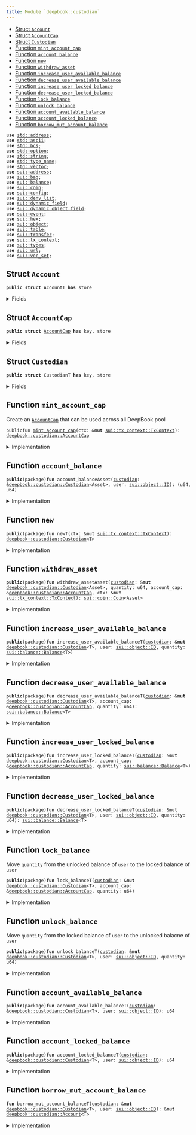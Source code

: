 ```yaml
---
title: Module `deepbook::custodian`
---
```




-  [Struct `Account`](#deepbook_custodian_Account)
-  [Struct `AccountCap`](#deepbook_custodian_AccountCap)
-  [Struct `Custodian`](#deepbook_custodian_Custodian)
-  [Function `mint_account_cap`](#deepbook_custodian_mint_account_cap)
-  [Function `account_balance`](#deepbook_custodian_account_balance)
-  [Function `new`](#deepbook_custodian_new)
-  [Function `withdraw_asset`](#deepbook_custodian_withdraw_asset)
-  [Function `increase_user_available_balance`](#deepbook_custodian_increase_user_available_balance)
-  [Function `decrease_user_available_balance`](#deepbook_custodian_decrease_user_available_balance)
-  [Function `increase_user_locked_balance`](#deepbook_custodian_increase_user_locked_balance)
-  [Function `decrease_user_locked_balance`](#deepbook_custodian_decrease_user_locked_balance)
-  [Function `lock_balance`](#deepbook_custodian_lock_balance)
-  [Function `unlock_balance`](#deepbook_custodian_unlock_balance)
-  [Function `account_available_balance`](#deepbook_custodian_account_available_balance)
-  [Function `account_locked_balance`](#deepbook_custodian_account_locked_balance)
-  [Function `borrow_mut_account_balance`](#deepbook_custodian_borrow_mut_account_balance)


<pre><code><b>use</b> <a href="../std/address.md#std_address">std::address</a>;
<b>use</b> <a href="../std/ascii.md#std_ascii">std::ascii</a>;
<b>use</b> <a href="../std/bcs.md#std_bcs">std::bcs</a>;
<b>use</b> <a href="../std/option.md#std_option">std::option</a>;
<b>use</b> <a href="../std/string.md#std_string">std::string</a>;
<b>use</b> <a href="../std/type_name.md#std_type_name">std::type_name</a>;
<b>use</b> <a href="../std/vector.md#std_vector">std::vector</a>;
<b>use</b> <a href="../sui/address.md#sui_address">sui::address</a>;
<b>use</b> <a href="../sui/bag.md#sui_bag">sui::bag</a>;
<b>use</b> <a href="../sui/balance.md#sui_balance">sui::balance</a>;
<b>use</b> <a href="../sui/coin.md#sui_coin">sui::coin</a>;
<b>use</b> <a href="../sui/config.md#sui_config">sui::config</a>;
<b>use</b> <a href="../sui/deny_list.md#sui_deny_list">sui::deny_list</a>;
<b>use</b> <a href="../sui/dynamic_field.md#sui_dynamic_field">sui::dynamic_field</a>;
<b>use</b> <a href="../sui/dynamic_object_field.md#sui_dynamic_object_field">sui::dynamic_object_field</a>;
<b>use</b> <a href="../sui/event.md#sui_event">sui::event</a>;
<b>use</b> <a href="../sui/hex.md#sui_hex">sui::hex</a>;
<b>use</b> <a href="../sui/object.md#sui_object">sui::object</a>;
<b>use</b> <a href="../sui/table.md#sui_table">sui::table</a>;
<b>use</b> <a href="../sui/transfer.md#sui_transfer">sui::transfer</a>;
<b>use</b> <a href="../sui/tx_context.md#sui_tx_context">sui::tx_context</a>;
<b>use</b> <a href="../sui/types.md#sui_types">sui::types</a>;
<b>use</b> <a href="../sui/url.md#sui_url">sui::url</a>;
<b>use</b> <a href="../sui/vec_set.md#sui_vec_set">sui::vec_set</a>;
</code></pre>



<a name="deepbook_custodian_Account"></a>

## Struct `Account`



<pre><code><b>public</b> <b>struct</b> AccountT <b>has</b> store
</code></pre>



<details>
<summary>Fields</summary>


<dl>
<dt>
<code>available_balance: <a href="../sui/balance.md#sui_balance_Balance">sui::balance::Balance</a>&lt;T&gt;</code>
</dt>
<dd>
</dd>
<dt>
<code>locked_balance: <a href="../sui/balance.md#sui_balance_Balance">sui::balance::Balance</a>&lt;T&gt;</code>
</dt>
<dd>
</dd>
</dl>


</details>

<a name="deepbook_custodian_AccountCap"></a>

## Struct `AccountCap`



<pre><code><b>public</b> <b>struct</b> <a href="custodian.md#deepbook_custodian_AccountCap">AccountCap</a> <b>has</b> key, store
</code></pre>



<details>
<summary>Fields</summary>


<dl>
<dt>
<code>id: <a href="../sui/object.md#sui_object_UID">sui::object::UID</a></code>
</dt>
<dd>
</dd>
</dl>


</details>

<a name="deepbook_custodian_Custodian"></a>

## Struct `Custodian`



<pre><code><b>public</b> <b>struct</b> CustodianT <b>has</b> key, store
</code></pre>



<details>
<summary>Fields</summary>


<dl>
<dt>
<code>id: <a href="../sui/object.md#sui_object_UID">sui::object::UID</a></code>
</dt>
<dd>
</dd>
<dt>
<code>account_balances: <a href="../sui/table.md#sui_table_Table">sui::table::Table</a>&lt;<a href="../sui/object.md#sui_object_ID">sui::object::ID</a>, <a href="custodian.md#deepbook_custodian_Account">deepbook::custodian::Account</a>&lt;T&gt;&gt;</code>
</dt>
<dd>
 Map from an AccountCap object ID to an Account object
</dd>
</dl>


</details>

<a name="deepbook_custodian_mint_account_cap"></a>

## Function `mint_account_cap`

Create an <code><a href="custodian.md#deepbook_custodian_AccountCap">AccountCap</a></code> that can be used across all DeepBook pool


<pre><code>publicfun <a href="custodian.md#deepbook_custodian_mint_account_cap">mint_account_cap</a>(ctx: &<b>mut</b> <a href="../sui/tx_context.md#sui_tx_context_TxContext">sui::tx_context::TxContext</a>): <a href="custodian.md#deepbook_custodian_AccountCap">deepbook::custodian::AccountCap</a>
</code></pre>



<details>
<summary>Implementation</summary>


<pre><code><b>public</b> <b>fun</b> <a href="custodian.md#deepbook_custodian_mint_account_cap">mint_account_cap</a>(ctx: &<b>mut</b> TxContext): <a href="custodian.md#deepbook_custodian_AccountCap">AccountCap</a> {
    <a href="custodian.md#deepbook_custodian_AccountCap">AccountCap</a> { id: object::new(ctx) }
}
</code></pre>



</details>

<a name="deepbook_custodian_account_balance"></a>

## Function `account_balance`



<pre><code><b>public</b>(package)<b>fun</b> account_balanceAsset(<a href="custodian.md#deepbook_custodian">custodian</a>: &<a href="custodian.md#deepbook_custodian_Custodian">deepbook::custodian::Custodian</a>&lt;Asset&gt;, user: <a href="../sui/object.md#sui_object_ID">sui::object::ID</a>): (u64, u64)
</code></pre>



<details>
<summary>Implementation</summary>


<pre><code><b>public</b>(package) <b>fun</b> <a href="custodian.md#deepbook_custodian_account_balance">account_balance</a>&lt;Asset&gt;(
    <a href="custodian.md#deepbook_custodian">custodian</a>: &<a href="custodian.md#deepbook_custodian_Custodian">Custodian</a>&lt;Asset&gt;,
    user: ID
): (u64, u64) {
    // <b>if</b> <a href="custodian.md#deepbook_custodian">custodian</a> account is not created yet, directly <b>return</b> (0, 0) rather than <b>abort</b>
    <b>if</b> (!table::contains(&<a href="custodian.md#deepbook_custodian">custodian</a>.account_balances, user)) {
        <b>return</b> (0, 0)
    };
    <b>let</b> account_balances = table::borrow(&<a href="custodian.md#deepbook_custodian">custodian</a>.account_balances, user);
    <b>let</b> avail_balance = balance::value(&account_balances.available_balance);
    <b>let</b> locked_balance = balance::value(&account_balances.locked_balance);
    (avail_balance, locked_balance)
}
</code></pre>



</details>

<a name="deepbook_custodian_new"></a>

## Function `new`



<pre><code><b>public</b>(package)<b>fun</b> newT(ctx: &<b>mut</b> <a href="../sui/tx_context.md#sui_tx_context_TxContext">sui::tx_context::TxContext</a>): <a href="custodian.md#deepbook_custodian_Custodian">deepbook::custodian::Custodian</a>&lt;T&gt;
</code></pre>



<details>
<summary>Implementation</summary>


<pre><code><b>public</b>(package) <b>fun</b> <a href="custodian.md#deepbook_custodian_new">new</a>&lt;T&gt;(ctx: &<b>mut</b> TxContext): <a href="custodian.md#deepbook_custodian_Custodian">Custodian</a>&lt;T&gt; {
    <a href="custodian.md#deepbook_custodian_Custodian">Custodian</a>&lt;T&gt; {
        id: object::new(ctx),
        account_balances: table::new(ctx),
    }
}
</code></pre>



</details>

<a name="deepbook_custodian_withdraw_asset"></a>

## Function `withdraw_asset`



<pre><code><b>public</b>(package)<b>fun</b> withdraw_assetAsset(<a href="custodian.md#deepbook_custodian">custodian</a>: &<b>mut</b> <a href="custodian.md#deepbook_custodian_Custodian">deepbook::custodian::Custodian</a>&lt;Asset&gt;, quantity: u64, account_cap: &<a href="custodian.md#deepbook_custodian_AccountCap">deepbook::custodian::AccountCap</a>, ctx: &<b>mut</b> <a href="../sui/tx_context.md#sui_tx_context_TxContext">sui::tx_context::TxContext</a>): <a href="../sui/coin.md#sui_coin_Coin">sui::coin::Coin</a>&lt;Asset&gt;
</code></pre>



<details>
<summary>Implementation</summary>


<pre><code><b>public</b>(package) <b>fun</b> <a href="custodian.md#deepbook_custodian_withdraw_asset">withdraw_asset</a>&lt;Asset&gt;(
    <a href="custodian.md#deepbook_custodian">custodian</a>: &<b>mut</b> <a href="custodian.md#deepbook_custodian_Custodian">Custodian</a>&lt;Asset&gt;,
    quantity: u64,
    account_cap: &<a href="custodian.md#deepbook_custodian_AccountCap">AccountCap</a>,
    ctx: &<b>mut</b> TxContext
): Coin&lt;Asset&gt; {
    coin::from_balance(<a href="custodian.md#deepbook_custodian_decrease_user_available_balance">decrease_user_available_balance</a>&lt;Asset&gt;(<a href="custodian.md#deepbook_custodian">custodian</a>, account_cap, quantity), ctx)
}
</code></pre>



</details>

<a name="deepbook_custodian_increase_user_available_balance"></a>

## Function `increase_user_available_balance`



<pre><code><b>public</b>(package)<b>fun</b> increase_user_available_balanceT(<a href="custodian.md#deepbook_custodian">custodian</a>: &<b>mut</b> <a href="custodian.md#deepbook_custodian_Custodian">deepbook::custodian::Custodian</a>&lt;T&gt;, user: <a href="../sui/object.md#sui_object_ID">sui::object::ID</a>, quantity: <a href="../sui/balance.md#sui_balance_Balance">sui::balance::Balance</a>&lt;T&gt;)
</code></pre>



<details>
<summary>Implementation</summary>


<pre><code><b>public</b>(package) <b>fun</b> <a href="custodian.md#deepbook_custodian_increase_user_available_balance">increase_user_available_balance</a>&lt;T&gt;(
    <a href="custodian.md#deepbook_custodian">custodian</a>: &<b>mut</b> <a href="custodian.md#deepbook_custodian_Custodian">Custodian</a>&lt;T&gt;,
    user: ID,
    quantity: Balance&lt;T&gt;,
) {
    <b>let</b> account = <a href="custodian.md#deepbook_custodian_borrow_mut_account_balance">borrow_mut_account_balance</a>&lt;T&gt;(<a href="custodian.md#deepbook_custodian">custodian</a>, user);
    balance::join(&<b>mut</b> account.available_balance, quantity);
}
</code></pre>



</details>

<a name="deepbook_custodian_decrease_user_available_balance"></a>

## Function `decrease_user_available_balance`



<pre><code><b>public</b>(package)<b>fun</b> decrease_user_available_balanceT(<a href="custodian.md#deepbook_custodian">custodian</a>: &<b>mut</b> <a href="custodian.md#deepbook_custodian_Custodian">deepbook::custodian::Custodian</a>&lt;T&gt;, account_cap: &<a href="custodian.md#deepbook_custodian_AccountCap">deepbook::custodian::AccountCap</a>, quantity: u64): <a href="../sui/balance.md#sui_balance_Balance">sui::balance::Balance</a>&lt;T&gt;
</code></pre>



<details>
<summary>Implementation</summary>


<pre><code><b>public</b>(package) <b>fun</b> <a href="custodian.md#deepbook_custodian_decrease_user_available_balance">decrease_user_available_balance</a>&lt;T&gt;(
    <a href="custodian.md#deepbook_custodian">custodian</a>: &<b>mut</b> <a href="custodian.md#deepbook_custodian_Custodian">Custodian</a>&lt;T&gt;,
    account_cap: &<a href="custodian.md#deepbook_custodian_AccountCap">AccountCap</a>,
    quantity: u64,
): Balance&lt;T&gt; {
    <b>let</b> account = <a href="custodian.md#deepbook_custodian_borrow_mut_account_balance">borrow_mut_account_balance</a>&lt;T&gt;(<a href="custodian.md#deepbook_custodian">custodian</a>, object::uid_to_inner(&account_cap.id));
    balance::split(&<b>mut</b> account.available_balance, quantity)
}
</code></pre>



</details>

<a name="deepbook_custodian_increase_user_locked_balance"></a>

## Function `increase_user_locked_balance`



<pre><code><b>public</b>(package)<b>fun</b> increase_user_locked_balanceT(<a href="custodian.md#deepbook_custodian">custodian</a>: &<b>mut</b> <a href="custodian.md#deepbook_custodian_Custodian">deepbook::custodian::Custodian</a>&lt;T&gt;, account_cap: &<a href="custodian.md#deepbook_custodian_AccountCap">deepbook::custodian::AccountCap</a>, quantity: <a href="../sui/balance.md#sui_balance_Balance">sui::balance::Balance</a>&lt;T&gt;)
</code></pre>



<details>
<summary>Implementation</summary>


<pre><code><b>public</b>(package) <b>fun</b> <a href="custodian.md#deepbook_custodian_increase_user_locked_balance">increase_user_locked_balance</a>&lt;T&gt;(
    <a href="custodian.md#deepbook_custodian">custodian</a>: &<b>mut</b> <a href="custodian.md#deepbook_custodian_Custodian">Custodian</a>&lt;T&gt;,
    account_cap: &<a href="custodian.md#deepbook_custodian_AccountCap">AccountCap</a>,
    quantity: Balance&lt;T&gt;,
) {
    <b>let</b> account = <a href="custodian.md#deepbook_custodian_borrow_mut_account_balance">borrow_mut_account_balance</a>&lt;T&gt;(<a href="custodian.md#deepbook_custodian">custodian</a>, object::uid_to_inner(&account_cap.id));
    balance::join(&<b>mut</b> account.locked_balance, quantity);
}
</code></pre>



</details>

<a name="deepbook_custodian_decrease_user_locked_balance"></a>

## Function `decrease_user_locked_balance`



<pre><code><b>public</b>(package)<b>fun</b> decrease_user_locked_balanceT(<a href="custodian.md#deepbook_custodian">custodian</a>: &<b>mut</b> <a href="custodian.md#deepbook_custodian_Custodian">deepbook::custodian::Custodian</a>&lt;T&gt;, user: <a href="../sui/object.md#sui_object_ID">sui::object::ID</a>, quantity: u64): <a href="../sui/balance.md#sui_balance_Balance">sui::balance::Balance</a>&lt;T&gt;
</code></pre>



<details>
<summary>Implementation</summary>


<pre><code><b>public</b>(package) <b>fun</b> <a href="custodian.md#deepbook_custodian_decrease_user_locked_balance">decrease_user_locked_balance</a>&lt;T&gt;(
    <a href="custodian.md#deepbook_custodian">custodian</a>: &<b>mut</b> <a href="custodian.md#deepbook_custodian_Custodian">Custodian</a>&lt;T&gt;,
    user: ID,
    quantity: u64,
): Balance&lt;T&gt; {
    <b>let</b> account = <a href="custodian.md#deepbook_custodian_borrow_mut_account_balance">borrow_mut_account_balance</a>&lt;T&gt;(<a href="custodian.md#deepbook_custodian">custodian</a>, user);
    split(&<b>mut</b> account.locked_balance, quantity)
}
</code></pre>



</details>

<a name="deepbook_custodian_lock_balance"></a>

## Function `lock_balance`

Move <code>quantity</code> from the unlocked balance of <code>user</code> to the locked balance of <code>user</code>


<pre><code><b>public</b>(package)<b>fun</b> lock_balanceT(<a href="custodian.md#deepbook_custodian">custodian</a>: &<b>mut</b> <a href="custodian.md#deepbook_custodian_Custodian">deepbook::custodian::Custodian</a>&lt;T&gt;, account_cap: &<a href="custodian.md#deepbook_custodian_AccountCap">deepbook::custodian::AccountCap</a>, quantity: u64)
</code></pre>



<details>
<summary>Implementation</summary>


<pre><code><b>public</b>(package) <b>fun</b> <a href="custodian.md#deepbook_custodian_lock_balance">lock_balance</a>&lt;T&gt;(
    <a href="custodian.md#deepbook_custodian">custodian</a>: &<b>mut</b> <a href="custodian.md#deepbook_custodian_Custodian">Custodian</a>&lt;T&gt;,
    account_cap: &<a href="custodian.md#deepbook_custodian_AccountCap">AccountCap</a>,
    quantity: u64,
) {
    <b>let</b> to_lock = <a href="custodian.md#deepbook_custodian_decrease_user_available_balance">decrease_user_available_balance</a>(<a href="custodian.md#deepbook_custodian">custodian</a>, account_cap, quantity);
    <a href="custodian.md#deepbook_custodian_increase_user_locked_balance">increase_user_locked_balance</a>(<a href="custodian.md#deepbook_custodian">custodian</a>, account_cap, to_lock);
}
</code></pre>



</details>

<a name="deepbook_custodian_unlock_balance"></a>

## Function `unlock_balance`

Move <code>quantity</code> from the locked balance of <code>user</code> to the unlocked balacne of <code>user</code>


<pre><code><b>public</b>(package)<b>fun</b> unlock_balanceT(<a href="custodian.md#deepbook_custodian">custodian</a>: &<b>mut</b> <a href="custodian.md#deepbook_custodian_Custodian">deepbook::custodian::Custodian</a>&lt;T&gt;, user: <a href="../sui/object.md#sui_object_ID">sui::object::ID</a>, quantity: u64)
</code></pre>



<details>
<summary>Implementation</summary>


<pre><code><b>public</b>(package) <b>fun</b> <a href="custodian.md#deepbook_custodian_unlock_balance">unlock_balance</a>&lt;T&gt;(
    <a href="custodian.md#deepbook_custodian">custodian</a>: &<b>mut</b> <a href="custodian.md#deepbook_custodian_Custodian">Custodian</a>&lt;T&gt;,
    user: ID,
    quantity: u64,
) {
    <b>let</b> locked_balance = <a href="custodian.md#deepbook_custodian_decrease_user_locked_balance">decrease_user_locked_balance</a>&lt;T&gt;(<a href="custodian.md#deepbook_custodian">custodian</a>, user, quantity);
    <a href="custodian.md#deepbook_custodian_increase_user_available_balance">increase_user_available_balance</a>&lt;T&gt;(<a href="custodian.md#deepbook_custodian">custodian</a>, user, locked_balance)
}
</code></pre>



</details>

<a name="deepbook_custodian_account_available_balance"></a>

## Function `account_available_balance`



<pre><code><b>public</b>(package)<b>fun</b> account_available_balanceT(<a href="custodian.md#deepbook_custodian">custodian</a>: &<a href="custodian.md#deepbook_custodian_Custodian">deepbook::custodian::Custodian</a>&lt;T&gt;, user: <a href="../sui/object.md#sui_object_ID">sui::object::ID</a>): u64
</code></pre>



<details>
<summary>Implementation</summary>


<pre><code><b>public</b>(package) <b>fun</b> <a href="custodian.md#deepbook_custodian_account_available_balance">account_available_balance</a>&lt;T&gt;(
    <a href="custodian.md#deepbook_custodian">custodian</a>: &<a href="custodian.md#deepbook_custodian_Custodian">Custodian</a>&lt;T&gt;,
    user: ID,
): u64 {
    balance::value(&table::borrow(&<a href="custodian.md#deepbook_custodian">custodian</a>.account_balances, user).available_balance)
}
</code></pre>



</details>

<a name="deepbook_custodian_account_locked_balance"></a>

## Function `account_locked_balance`



<pre><code><b>public</b>(package)<b>fun</b> account_locked_balanceT(<a href="custodian.md#deepbook_custodian">custodian</a>: &<a href="custodian.md#deepbook_custodian_Custodian">deepbook::custodian::Custodian</a>&lt;T&gt;, user: <a href="../sui/object.md#sui_object_ID">sui::object::ID</a>): u64
</code></pre>



<details>
<summary>Implementation</summary>


<pre><code><b>public</b>(package) <b>fun</b> <a href="custodian.md#deepbook_custodian_account_locked_balance">account_locked_balance</a>&lt;T&gt;(
    <a href="custodian.md#deepbook_custodian">custodian</a>: &<a href="custodian.md#deepbook_custodian_Custodian">Custodian</a>&lt;T&gt;,
    user: ID,
): u64 {
    balance::value(&table::borrow(&<a href="custodian.md#deepbook_custodian">custodian</a>.account_balances, user).locked_balance)
}
</code></pre>



</details>

<a name="deepbook_custodian_borrow_mut_account_balance"></a>

## Function `borrow_mut_account_balance`



<pre><code><b>fun</b> borrow_mut_account_balanceT(<a href="custodian.md#deepbook_custodian">custodian</a>: &<b>mut</b> <a href="custodian.md#deepbook_custodian_Custodian">deepbook::custodian::Custodian</a>&lt;T&gt;, user: <a href="../sui/object.md#sui_object_ID">sui::object::ID</a>): &<b>mut</b> <a href="custodian.md#deepbook_custodian_Account">deepbook::custodian::Account</a>&lt;T&gt;
</code></pre>



<details>
<summary>Implementation</summary>


<pre><code><b>fun</b> <a href="custodian.md#deepbook_custodian_borrow_mut_account_balance">borrow_mut_account_balance</a>&lt;T&gt;(
    <a href="custodian.md#deepbook_custodian">custodian</a>: &<b>mut</b> <a href="custodian.md#deepbook_custodian_Custodian">Custodian</a>&lt;T&gt;,
    user: ID,
): &<b>mut</b> <a href="custodian.md#deepbook_custodian_Account">Account</a>&lt;T&gt; {
    <b>if</b> (!table::contains(&<a href="custodian.md#deepbook_custodian">custodian</a>.account_balances, user)) {
        table::add(
            &<b>mut</b> <a href="custodian.md#deepbook_custodian">custodian</a>.account_balances,
            user,
            <a href="custodian.md#deepbook_custodian_Account">Account</a> { available_balance: balance::zero(), locked_balance: balance::zero() }
        );
    };
    table::borrow_mut(&<b>mut</b> <a href="custodian.md#deepbook_custodian">custodian</a>.account_balances, user)
}
</code></pre>



</details>
